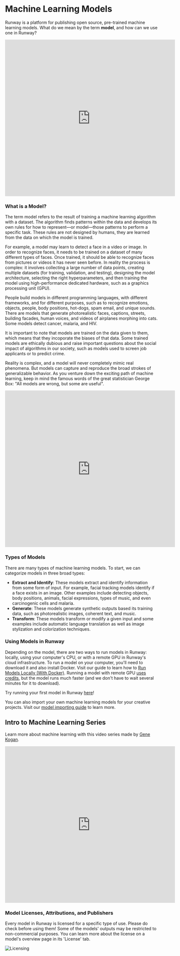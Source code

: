 # Machine Learning Models

Runway is a platform for publishing open source, pre-trained machine learning models. What do we mean by the term **model**, and how can we use one in Runway?

<div id="video-container">
<iframe width="560" height="515" src="https://www.youtube.com/embed/J4FQGYI9gpQ" frameborder="0" allow="accelerometer; autoplay; encrypted-media; gyroscope; picture-in-picture" allowfullscreen></iframe>
</div>

### What is a Model?

The term model refers to the result of training a machine learning algorithm with a dataset. The algorithm finds patterns within the data and develops its own rules for how to represent—or model—those patterns to perform a specific task. These rules are not designed by humans, they are learned from the data on which the model is trained. 

For example, a model may learn to detect a face in a video or image. In order to recognize faces, it needs to be trained on a dataset of many different types of faces. Once trained, it should be able to recognize faces from pictures or videos it has never seen before. In reality the process is complex: it involves collecting a large number of data points, creating multiple datasets (for training, validation, and testing), designing the model architecture, selecting the right hyperparameters, and then training the model using high-performance dedicated hardware, such as a graphics processing unit (GPU).

People build models in different programming languages, with different frameworks, and for different purposes, such as to recognize emotions, objects, people, body positions, hot-dogs, spam email, and unique sounds. There are models that generate photorealistic faces, captions, streets, building facades, human voices, and videos of airplanes morphing into cats. Some models detect cancer, malaria, and HIV. 

It is important to note that models are trained on the data given to them, which means that they incoporate the biases of that data. Some trained models are ethically dubious and raise important questions about the social impact of algorithms in our society, such as models used to screen job applicants or to predict crime. 

Reality is complex, and a model will never completely mimic real phenomena. But models can capture and reproduce the broad strokes of generalizable behavior. As you venture down the exciting path of machine learning, keep in mind the famous words of the great statistician George Box: "All models are wrong, but some are useful".

<div id="video-container">
<iframe width="560" height="515" src="https://www.youtube.com/embed/ePIRExcanjg" frameborder="0" allow="accelerometer; autoplay; encrypted-media; gyroscope; picture-in-picture" allowfullscreen></iframe>
</div>

### Types of Models

There are many types of machine learning models. To start, we can categorize models in three broad types:

- **Extract and Identify**: These models extract and identify information from some form of input. For example, facial tracking models identify if a face exists in an image. Other examples include detecting objects, body positions, animals, facial expressions, types of music, and even carcinogenic cells and malaria.
- **Generate**: These models generate synthetic outputs based its training data, such as photorealistic images, coherent text, and music.
- **Transform**: These models transform or modify a given input and some examples include automatic language translation as well as image stylization and colorization techniques.

### Using Models in Runway

Depending on the model, there are two ways to run models in Runway: locally, using your computer's CPU, or with a remote GPU in Runway's cloud infrastructure. To run a model on your computer, you'll need to download it and also install Docker. Visit our guide to learn how to [Run Models Locally (With Docker)](how-to/run-models-locally.md). Running a model with remote GPU [uses credits](https://support.runwayml.com/credits-and-plans/how-much-does-runway-cost), but the model runs much faster (and we don't have to wait several minutes for it to download).

Try running your first model in Runway [here](tutorials/tutorial_t2i.md)!

You can also import your own machine learning models for your creative projects. Visit our [model importing guide](how-to/import-models.md) to learn more.

## Intro to Machine Learning Series
Learn more about machine learning with this video series made by [Gene Kogan](http://genekogan.com/).

<div id="video-container">
<iframe width="560" height="515" src="https://www.youtube.com/embed/yoJWVSL1ST4" frameborder="0" allow="accelerometer; autoplay; encrypted-media; gyroscope; picture-in-picture" allowfullscreen></iframe>
</div>

### Model Licenses, Attributions, and Publishers

Every model in Runway is licensed for a specific type of use. Please do check before using them! Some of the models' outputs may be restricted to non-commercial purposes. You can learn more about the license on a model's overview page in its 'License' tab.

![Licensing](assets/images/model_101/licensing_attributes.png)
